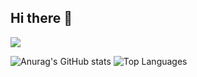 ## Hi there 👋
<img src="https://capsule-render.vercel.app/api?type=venom&height=200&text=won2dev-lab&fontSize=70&stroke=FFA07A&color=gradient&customColorList=0,2,5&animate=true" />

![Anurag's GitHub stats](https://github-readme-stats.vercel.app/api?username=won2dev-lab&show_icons=true&theme=radical)
![Top Languages](https://github-readme-stats.vercel.app/api/top-langs/?username=won2dev-lab&layout=compact)
